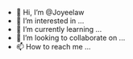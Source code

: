 - 👋 Hi, I’m @Joyeelaw
- 👀 I’m interested in ...
- 🌱 I’m currently learning ...
- 💞️ I’m looking to collaborate on ...
- 📫 How to reach me ...

<!---
Joyeelaw/Joyeelaw is a ✨ special ✨ repository because its `README.md` (this file) appears on your GitHub profile.
You can click the Preview link to take a look at your changes.
--->
